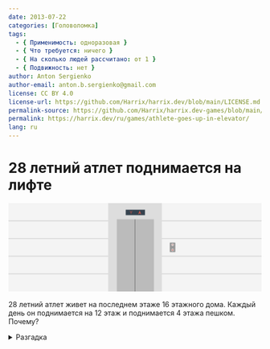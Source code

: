 ```yaml
---
date: 2013-07-22
categories: [Головоломка]
tags:
  - { Применимость: одноразовая }
  - { Что требуется: ничего }
  - { На сколько людей рассчитано: от 1 }
  - { Подвижность: нет }
author: Anton Sergienko
author-email: anton.b.sergienko@gmail.com
license: CC BY 4.0
license-url: https://github.com/Harrix/harrix.dev/blob/main/LICENSE.md
permalink-source: https://github.com/Harrix/harrix.dev-games/blob/main/athlete-goes-up-in-elevator/athlete-goes-up-in-elevator.md
permalink: https://harrix.dev/ru/games/athlete-goes-up-in-elevator/
lang: ru
---
```


# 28 летний атлет поднимается на лифте

![Featured image](featured-image.svg)

28 летний атлет живет на последнем этаже 16 этажного дома. Каждый день он поднимается на 12 этаж и поднимается 4 этажа пешком. Почему?

<details>
<summary>Разгадка</summary>

Потому что он лилипут, и просто не может дотянуться до нужной кнопки и дотягивается только до кнопки 12 этажа.

</details>
